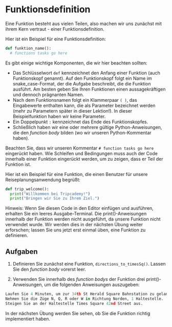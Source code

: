 Funktionsdefinition
======

Eine Funktion besteht aus vielen Teilen, also machen wir uns zunächst mit ihrem Kern vertraut - einer Funktionsdefinition.

Hier ist ein Beispiel für eine Funktionsdefinition:

```python
def funktion_name():
  # functions tasks go here
```

Es gibt einige wichtige Komponenten, die wir hier beachten sollten:

- Das Schlüsselwort `def` kennzeichnet den Anfang einer Funktion (auch Funktionskopf genannt). Auf den Funktionskopf folgt ein Name im snake_case-Format, der die Aufgabe beschreibt, die die Funktion ausführt. Am besten geben Sie Ihren Funktionen einen aussagekräftigen und dennoch prägnanten Namen.
- Nach dem Funktionsnamen folgt ein Klammerpaar `( )`, das Eingabewerte enthalten kann, die als Parameter bezeichnet werden (mehr zu Parametern später in dieser Lektion!). In dieser Beispielfunktion haben wir keine Parameter.
- Ein Doppelpunkt `:` kennzeichnet das Ende des Funktionskopfes.
- Schließlich haben wir eine oder mehrere gültige Python-Anweisungen, die den _function body_ bilden (wo wir unseren Python-Kommentar haben).

Beachten Sie, dass wir unseren Kommentar `# function tasks go here` eingerückt haben. Wie Schleifen und Bedingungen muss auch der Code innerhalb einer Funktion eingerückt werden, um zu zeigen, dass er Teil der Funktion ist.

Hier ist ein Beispiel für eine Funktion, die einen Benutzer für unsere Reiseplanungsanwendung begrüßt:

```python
def trip_welcome():
  print("Willkommen bei Tripcademy!") 
  print("Bringen wir Sie zu Ihrem Ziel.")
```

Hinweis: Wenn Sie diesen Code in den Editor einfügen und ausführen, erhalten Sie ein leeres Ausgabe-Terminal. Die print()-Anweisungen innerhalb der Funktion werden nicht ausgeführt, da unsere Funktion nicht verwendet wurde. Wir werden dies in der nächsten Übung weiter erforschen; lassen Sie uns jetzt erst einmal üben, eine Funktion zu definieren.

Aufgaben
----------

1. Definieren Sie zunächst eine Funktion, `directions_to_timesSq()`. Lassen Sie den _function body_ vorerst leer.

2. Verwenden Sie innerhalb des _function bodys_ der Funktion drei print()-Anweisungen, um die folgenden Anweisungen auszugeben:
```python
Laufen Sie 4 Minuten, um zur 34th St Herald Square Bahnstation zu gelangen.
Nehmen Sie die Züge N, Q, R oder W in Richtung Norden, 1 Haltestelle.
Steigen Sie an der Haltestelle Times Square 42nd Street aus.
```

In der nächsten Übung werden Sie sehen, ob Sie die Funktion richtig implementiert haben.
